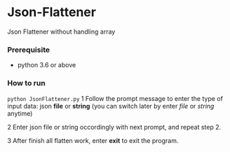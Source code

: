 # Json-Flattener
Json Flattener without handling array

### Prerequisite
- python 3.6 or above 

### How to run
```python JsonFlattener.py```
1 Follow the prompt message to enter the type of input data: json **file** or **string**
(you can switch later by enter *file* or *string* anytime)

2 Enter json file or string occordingly with next prompt, and repeat step 2.

3 After finish all flatten work, enter **exit** to exit the program.


